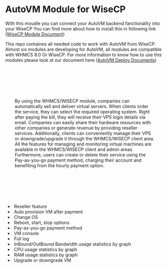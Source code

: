 # AutoVM Module for WiseCP
With this moudle you can connect your AutoVM backend fanctionality into your WiseCP
You can find more about how to install this in following link (<a href="https://autovm.net/docs/get-started/install-wisecp-module/">WiseCP Module Document</a>)


This repo containes all needed code to work with AutoVM from WiseCP. Almost six modules are developing for AutoVM, all modules are compatible with WHMCS 8.0 Or WiseCP. For more information to know how to use this modules please look at our document here  (<a href="https://autovm.net/docs/1-deploy-autovm/" rel="nofollow">AutoVM Deploy Documents</a>)</p>

<div>
    <noscript><img src="https://autovm.net/wp-content/themes/autovm-theme/assets/images/png/feature-tour/whmcs_client.png" class="col-12 shadow-lg rounded mt-5" style="object-fit: cover; max-width: 70% !important;" alt=""></noscript>
</div>
<br><br>
<p style="padding: 50px 30px;" class="text-muted py-5 fs-5">
By using the WHMCS/WISECP module, companies can automatically sell and deliver virtual servers. When clients order the service, they can select the required operating system. Right after paying the bill, they will receive their VPS login details via email. Companies can easily share their hardware resources with other companies or generate revenue by providing reseller services. Additionally, clients can conveniently manage their VPS or downgrade/upgrade it through the WHMCS/WISECP client area. All the features for managing and monitoring virtual machines are available in the WHMCS/WISECP client and admin areas. Furthermore, users can create or delete their service using the Pay-as-you-go payment method, charging their account and benefiting from the hourly payment option.
</p>
<br><br>
    <ul>
        <li>
            <img src="https://camo.githubusercontent.com/8ab5e66b80221ae6121354c4ad65c2972d0f64ca1322fdf39fd7458bed2ed60e/68747470733a2f2f6175746f766d2e6e65742f77702d636f6e74656e742f7468656d65732f6175746f766d2d7468656d652f6173736574732f696d616765732f7376672f737563636573732e737667" alt="" data-canonical-src="https://autovm.net/wp-content/themes/autovm-theme/assets/images/svg/success.svg">
            <span class="fw-bold fs-5 pt-2">
                Reseller feature
            </span>
        </li>
        <li>
            <img src="https://camo.githubusercontent.com/8ab5e66b80221ae6121354c4ad65c2972d0f64ca1322fdf39fd7458bed2ed60e/68747470733a2f2f6175746f766d2e6e65742f77702d636f6e74656e742f7468656d65732f6175746f766d2d7468656d652f6173736574732f696d616765732f7376672f737563636573732e737667" alt="" data-canonical-src="https://autovm.net/wp-content/themes/autovm-theme/assets/images/svg/success.svg">
            <span class="fw-bold fs-5 pt-2">
                Auto provision VM after payment
            </span>
        </li>
        <li>
            <img src="https://camo.githubusercontent.com/8ab5e66b80221ae6121354c4ad65c2972d0f64ca1322fdf39fd7458bed2ed60e/68747470733a2f2f6175746f766d2e6e65742f77702d636f6e74656e742f7468656d65732f6175746f766d2d7468656d652f6173736574732f696d616765732f7376672f737563636573732e737667" alt="" data-canonical-src="https://autovm.net/wp-content/themes/autovm-theme/assets/images/svg/success.svg">
            <span class="fw-bold fs-5 pt-2">
                Change OS
            </span>
        </li>
        <li>
            <img src="https://camo.githubusercontent.com/8ab5e66b80221ae6121354c4ad65c2972d0f64ca1322fdf39fd7458bed2ed60e/68747470733a2f2f6175746f766d2e6e65742f77702d636f6e74656e742f7468656d65732f6175746f766d2d7468656d652f6173736574732f696d616765732f7376672f737563636573732e737667" alt="" data-canonical-src="https://autovm.net/wp-content/themes/autovm-theme/assets/images/svg/success.svg">
            <span class="fw-bold fs-5 pt-2">
                Reboot, start, stop options
            </span>
        </li>
        <li>
            <img src="https://camo.githubusercontent.com/8ab5e66b80221ae6121354c4ad65c2972d0f64ca1322fdf39fd7458bed2ed60e/68747470733a2f2f6175746f766d2e6e65742f77702d636f6e74656e742f7468656d65732f6175746f766d2d7468656d652f6173736574732f696d616765732f7376672f737563636573732e737667" alt="" data-canonical-src="https://autovm.net/wp-content/themes/autovm-theme/assets/images/svg/success.svg">
            <span class="fw-bold fs-5 pt-2">
                Pay-as-you-go payment method
            </span>
        </li>
        <li>
            <img src="https://camo.githubusercontent.com/8ab5e66b80221ae6121354c4ad65c2972d0f64ca1322fdf39fd7458bed2ed60e/68747470733a2f2f6175746f766d2e6e65742f77702d636f6e74656e742f7468656d65732f6175746f766d2d7468656d652f6173736574732f696d616765732f7376672f737563636573732e737667" alt="" data-canonical-src="https://autovm.net/wp-content/themes/autovm-theme/assets/images/svg/success.svg">
            <span class="fw-bold fs-5 pt-2">
                VM console
            </span>
        </li>
        <li>
            <img src="https://camo.githubusercontent.com/8ab5e66b80221ae6121354c4ad65c2972d0f64ca1322fdf39fd7458bed2ed60e/68747470733a2f2f6175746f766d2e6e65742f77702d636f6e74656e742f7468656d65732f6175746f766d2d7468656d652f6173736574732f696d616765732f7376672f737563636573732e737667" alt="" data-canonical-src="https://autovm.net/wp-content/themes/autovm-theme/assets/images/svg/success.svg">
            <span class="fw-bold fs-5 pt-2">
                Full log
            </span>
        </li>
        <li>
            <img src="https://camo.githubusercontent.com/8ab5e66b80221ae6121354c4ad65c2972d0f64ca1322fdf39fd7458bed2ed60e/68747470733a2f2f6175746f766d2e6e65742f77702d636f6e74656e742f7468656d65732f6175746f766d2d7468656d652f6173736574732f696d616765732f7376672f737563636573732e737667" alt="" data-canonical-src="https://autovm.net/wp-content/themes/autovm-theme/assets/images/svg/success.svg">
            <span class="fw-bold fs-5 pt-2">
                InBound/OutBound Bandwidth usage statistics by graph
            </span>
        </li>
        <li>
            <img src="https://camo.githubusercontent.com/8ab5e66b80221ae6121354c4ad65c2972d0f64ca1322fdf39fd7458bed2ed60e/68747470733a2f2f6175746f766d2e6e65742f77702d636f6e74656e742f7468656d65732f6175746f766d2d7468656d652f6173736574732f696d616765732f7376672f737563636573732e737667" alt="" data-canonical-src="https://autovm.net/wp-content/themes/autovm-theme/assets/images/svg/success.svg">
            <span class="fw-bold fs-5 pt-2">
                CPU usage statistics by graph
            </span>
        </li>
        <li>
            <img src="https://camo.githubusercontent.com/8ab5e66b80221ae6121354c4ad65c2972d0f64ca1322fdf39fd7458bed2ed60e/68747470733a2f2f6175746f766d2e6e65742f77702d636f6e74656e742f7468656d65732f6175746f766d2d7468656d652f6173736574732f696d616765732f7376672f737563636573732e737667" alt="" data-canonical-src="https://autovm.net/wp-content/themes/autovm-theme/assets/images/svg/success.svg">
            <span class="fw-bold fs-5 pt-2">
                RAM usage statistics by graph
            </span>
        </li>
        <li>
            <img src="https://camo.githubusercontent.com/8ab5e66b80221ae6121354c4ad65c2972d0f64ca1322fdf39fd7458bed2ed60e/68747470733a2f2f6175746f766d2e6e65742f77702d636f6e74656e742f7468656d65732f6175746f766d2d7468656d652f6173736574732f696d616765732f7376672f737563636573732e737667" alt="" data-canonical-src="https://autovm.net/wp-content/themes/autovm-theme/assets/images/svg/success.svg">
            <span class="fw-bold fs-5 pt-2">
                Upgrade or downgrade VM
            </span>
        </li>
    </ul>